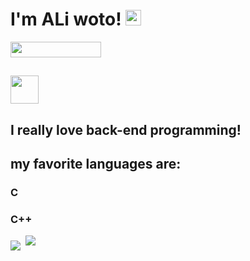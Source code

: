 
<h1> I'm ALi woto!
  <img src="https://raw.githubusercontent.com/MartinHeinz/MartinHeinz/master/wave.gif" width="25px">
</h1>
<img align="botom" src="https://gpvc.arturio.dev/aliwoto" width="145px" height="25">

</hr>
<h2>
  <img src="https://raw.githubusercontent.com/innng/innng/master/assets/kyubey.gif" width="45px">
  <h2>
    I really love back-end programming!
   </h2>
  <h2>
    my favorite languages are:
  </h2>
  <h3>
    C
    </h3>
  <h3>
    C++
  </h3>
</h2>


<img align="middle" src="https://github-readme-stats.vercel.app/api?username=aliwoto&show_icons=true&&theme=tokyonight" />

<!-- kyubey: https://raw.githubusercontent.com/innng/innng/master/assets/kyubey.gif -->


<img >
<img tag="Artoria_Pendoragon" align="bottom" src="https://raw.githubusercontent.com/ALiwoto/ALiwoto/main/fsn146.JPG"/>

